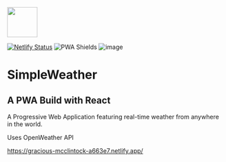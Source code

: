 <img src="https://i.ibb.co/47YYfy7/logo.png" width="70" height="70"> 

[![Netlify Status](https://api.netlify.com/api/v1/badges/60b07afd-c253-4f8e-8d42-9d50ff84ee35/deploy-status)](https://app.netlify.com/sites/gracious-mcclintock-a663e7/deploys)
![PWA Shields](https://www.pwa-shields.com/1.0.0/series/react/white/purple.svg)
![image](https://user-images.githubusercontent.com/28201707/120180155-49bdf700-c1c0-11eb-858d-f1e0ac3483f2.png)

# SimpleWeather
## A PWA Build with React 

A Progressive Web Application featuring real-time weather from anywhere in the world.

Uses OpenWeather API 

https://gracious-mcclintock-a663e7.netlify.app/


